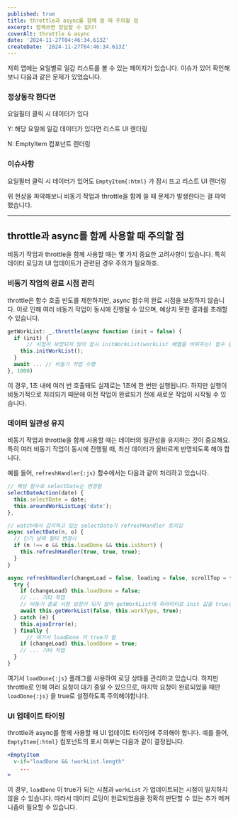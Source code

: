 ```yaml
---
published: true
title: throttle과 async를 함께 쓸 때 주의할 점
excerpt: 함께쓰면 장담할 수 없다!
coverAlt: throttle & async
date: '2024-11-27T04:46:34.613Z'
createDate: '2024-11-27T04:46:34.613Z'
---
```


저희 앱에는 요일별로 일감 리스트를 볼 수 있는 페이지가 있습니다. 이슈가 있어 확인해보니 다음과 같은 문제가 있었습니다.

### 정상동작 한다면

요일필터 클릭 시 데이터가 있다

Y: 해당 요일에 일감 데이터가 있다면 리스트 UI 렌더링

N: EmptyItem 컴포넌트 렌더링

### 이슈사항

요일필터 클릭 시 데이터가 있어도 `EmptyItem{:html}` 가 잠시 뜨고 리스트 UI 렌더링

위 현상을 파악해보니 비동기 작업과 throttle을 함께 쓸 때 문제가 발생한다는 걸 파악했습니다.

---

## throttle과 async를 함께 사용할 때 주의할 점

비동기 작업과 throttle을 함께 사용할 때는 몇 가지 중요한 고려사항이 있습니다. 특히 데이터 로딩과 UI 업데이트가 관련된 경우 주의가 필요하죠.

### 비동기 작업의 완료 시점 관리

throttle은 함수 호출 빈도를 제한하지만, async 함수의 완료 시점을 보장하지 않습니다. 이로 인해 여러 비동기 작업이 동시에 진행될 수 있으며, 예상치 못한 결과를 초래할 수 있습니다.

```jsx
getWorkList: _.throttle(async function (init = false) {
  if (init) {
	  // 시점이 보장되지 않아 잠시 initWorkList(workList 배열을 비워주는) 함수 동작
    this.initWorkList();
  }
  await ... // 비동기 작업 수행
}, 1000)
```

이 경우, 1초 내에 여러 번 호출돼도 실제로는 1초에 한 번만 실행됩니다. 하지만 실행이 비동기적으로 처리되기 때문에 이전 작업이 완료되기 전에 새로운 작업이 시작될 수 있습니다.

### 데이터 일관성 유지

비동기 작업과 throttle을 함께 사용할 때는 데이터의 일관성을 유지하는 것이 중요해요. 특히 여러 비동기 작업이 동시에 진행될 때, 최신 데이터가 올바르게 반영되도록 해야 합니다.

예를 들어, `refreshHandler{:js}` 함수에서는 다음과 같이 처리하고 있습니다.

```jsx
// 해당 함수로 selectDate는 변경됨
selectDateAction(date) {
  this.selectDate = date;
  this.aroundWorkListLog('date');
},

// watch에서 감지하고 있는 selectDate가 refreshHandler 트리깅
async selectDate(n, o) {
  // 단기 날짜 필터 변경시
  if (n !== o && this.loadDone && this.isShort) {
    this.refreshHandler(true, true, true);
  }
}

async refreshHandler(changeLoad = false, loading = false, scrollTop = false) {
  try {
    if (changeLoad) this.loadDone = false;
    // ... 기타 작업
    // 비동기 종료 시점 보장이 되지 않아 getWorkList에 파라미터로 init 값을 true로 보내게 됨
    await this.getWorkList(false, this.workType, true);
  } catch (e) {
    this.ajaxError(e);
  } finally {
	  // 여기서 loadDone 이 true가 됨
    if (changeLoad) this.loadDone = true;
    // ... 기타 작업
  }
}
```

여기서 `loadDone{:js}` 플래그를 사용하여 로딩 상태를 관리하고 있습니다. 하지만 throttle로 인해 여러 요청이 대기 중일 수 있으므로, 마지막 요청이 완료되었을 때만 `loadDone{:js}` 을 true로 설정하도록 주의해야합니다.

### UI 업데이트 타이밍

throttle과 async를 함께 사용할 때 UI 업데이트 타이밍에 주의해야 합니다. 예를 들어, `EmptyItem{:html}` 컴포넌트의 표시 여부는 다음과 같이 결정됩니다.

```jsx
<EmptyItem
  v-if="loadDone && !workList.length"
	...
>
```

이 경우, `loadDone` 이 true가 되는 시점과 `workList` 가 업데이트되는 시점이 일치하지 않을 수 있습니다. 따라서 데이터 로딩이 완료되었음을 정확히 판단할 수 있는 추가 메커니즘이 필요할 수 있습니다.
